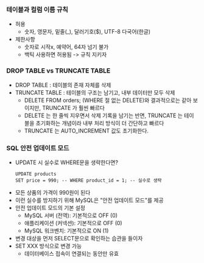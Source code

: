 ### 테이블과 컬럼 이름 규칙
- 허용
  - 숫자, 영문자, 밑줄(_), 달러기호($), UTF-8 다국어(한글)
- 제한사항
  - 숫자로 시작x, 예약어, 64자 넘기 불가
  - 백틱 사용하면 허용됨 -> 규칙 지키자

### DROP TABLE vs TRUNCATE TABLE
- DROP TABLE : 테이블의 존재 자체를 삭제
- TRUNCATE TABLE : 테이블의 구조는 남기고, 내부 데이터만 모두 삭제 
  - DELETE FROM orders; (WHERE 절 없는 DELETE)와 결과적으로는 같아 보이지만, TRUNCATE 가 훨씬 빠르다
  - DELETE 는 한 줄씩 지우면서 삭제 기록을 남기는 반면, TRUNCATE 는 테이블을 초기화하는 개념이라 내부 처리 방식이 더 간단하고 빠르다 
  - TRUNCATE 는 AUTO_INCREMENT 값도 초기화한다.

### SQL 안전 업데이트 모드
- UPDATE 시 실수로 WHERE문을 생략한다면?
    ```
    UPDATE products
    SET price = 990; -- WHERE product_id = 1; -- 실수로 생략
    ```
- 모든 상품의 가격이 990원이 된다
- 이런 실수를 방지하기 위해 MySQL은 "안전 업데이트 모드"를 제공
- 안전 업데이트 모드의 기본 설정
  - MySQL 서버 (전역): 기본적으로 OFF (0)
  - 애플리케이션 (커넥션): 기본적으로 OFF (0)
  - MySQL 워크벤치: 기본적으로 ON (1)
- 변경 대상을 먼저 SELECT문으로 확인하는 습관을 들이자
- SET XXX 방식으로 변경 가능
  - 데이터베이스 접속이 연결되는 동안만 유효
